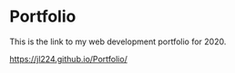 # Portfolio
This is the link to my web development portfolio for 2020.

https://jl224.github.io/Portfolio/
